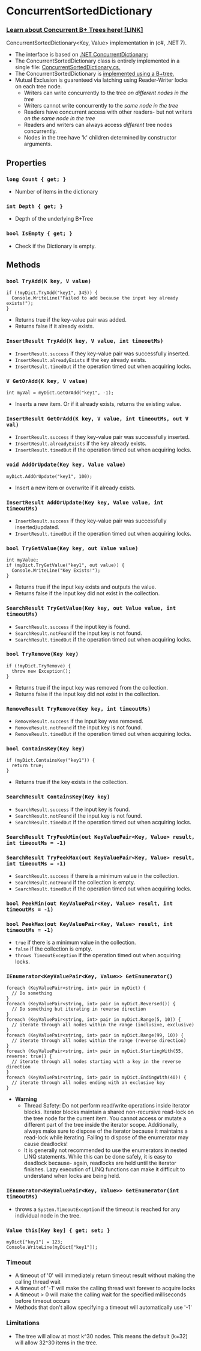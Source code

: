 # ConcurrentSortedDictionary

### [Learn about Concurrent B+ Trees here! [LINK]](https://medium.com/@mkrebser/concurrent-b-trees-concurrentsorteddictionary-c-net-f7c1c2a84141)


ConcurrentSortedDictionary<Key, Value> implementation in (c#, .NET 7).

- The interface is based on [.NET ConcurrentDictionary:](https://learn.microsoft.com/en-us/dotnet/api/system.collections.concurrent.concurrentdictionary-2?view=net-7.0)
- The ConcurrentSortedDictionary class is entirely implemented in a single file: [ConcurrentSortedDictionary.cs.](https://github.com/mkrebser/ConcurrentSortedDictionary/blob/master/ConcurrentSortedDictionary.cs)
- The ConcurrentSortedDictionary is [implemented using a B+tree.](https://en.wikipedia.org/wiki/B%2B_tree#)
- Mutual Exclusion is guarenteed via latching using Reader-Writer locks on each tree node.
  - Writers can write concurrently to the tree *on different nodes in the tree*
  - Writers cannot write concurrently to the *same node in the tree*
  - Readers have concurrent access with other readers- but not writers *on the same node in the tree*
  - Readers and writers can always access *different* tree nodes concurrently.
  - Nodes in the tree have 'k' children determined by constructor arguments.

## Properties
### `long Count { get; }`
 - Number of items in the dictionary
### `int Depth { get; }`
 - Depth of the underlying B+Tree
### `bool IsEmpty { get; }`
- Check if the Dictionary is empty.

## Methods
### `bool TryAdd(K key, V value)`
```
if (!myDict.TryAdd("key1", 345)) {
  Console.WriteLine("Failed to add because the input key already exists!");
}
```
- Returns true if the key-value pair was added.
- Returns false if it already exists.
### `InsertResult TryAdd(K key, V value, int timeoutMs)`
 - `InsertResult.success` if they key-value pair was successfully inserted.
 - `InsertResult.alreadyExists` if the key already exists.
 - `InsertResult.timedOut` if the operation timed out when acquiring locks.
### `V GetOrAdd(K key, V value)`
```
int myVal = myDict.GetOrAdd("key1", -1);
```
- Inserts a new item. Or if it already exists, returns the existing value.
### `InsertResult GetOrAdd(K key, V value, int timeoutMs, out V val)`
 - `InsertResult.success` if they key-value pair was successfully inserted.
 - `InsertResult.alreadyExists` if the key already exists.
 - `InsertResult.timedOut` if the operation timed out when acquiring locks.
### `void AddOrUpdate(Key key, Value value)`
```
myDict.AddOrUpdate("key1", 100);
```
- Insert a new item or overwrite if it already exists.
### `InsertResult AddOrUpdate(Key key, Value value, int timeoutMs)`
 - `InsertResult.success` if they key-value pair was successfully inserted/updated.
 - `InsertResult.timedOut` if the operation timed out when acquiring locks.
### `bool TryGetValue(Key key, out Value value)`
```
int myValue;
if (myDict.TryGetValue("key1", out value)) {
  Console.WriteLine("Key Exists!");
}
```
- Returns true if the input key exists and outputs the value.
- Returns false if the input key did not exist in the collection.
### `SearchResult TryGetValue(Key key, out Value value, int timeoutMs)`
- `SearchResult.success` if the input key is found.
- `SearchResult.notFound` if the input key is not found.
- `SearchResult.timedOut`  if the operation timed out when acquiring locks.
### `bool TryRemove(Key key) `
```
if (!myDict.TryRemove) {
  throw new Exception();
}
```
- Returns true if the input key was removed from the collection.
- Returns false if the input key did not exist in the collection.
### `RemoveResult TryRemove(Key key, int timeoutMs) `
- `RemoveResult.success` if the input key was removed.
- `RemoveResult.notFound` if the input key is not found.
- `RemoveResult.timedOut`  if the operation timed out when acquiring locks.
### `bool ContainsKey(Key key)`
```
if (myDict.ContainsKey("key1")) {
  return true;
}
```
- Returns true if the key exists in the collection.
### `SearchResult ContainsKey(Key key)`
- `SearchResult.success` if the input key is found.
- `SearchResult.notFound` if the input key is not found.
- `SearchResult.timedOut`  if the operation timed out when acquiring locks.
### `SearchResult TryPeekMin(out KeyValuePair<Key, Value> result, int timeoutMs = -1)`
### `SearchResult TryPeekMax(out KeyValuePair<Key, Value> result, int timeoutMs = -1)`
- `SearchResult.success` if there is a minimum value in the collection.
- `SearchResult.notFound` if the collection is empty.
- `SearchResult.timedOut`  if the operation timed out when acquiring locks.
### `bool PeekMin(out KeyValuePair<Key, Value> result, int timeoutMs = -1)`
### `bool PeekMax(out KeyValuePair<Key, Value> result, int timeoutMs = -1)`
- `true` if there is a minimum value in the collection.
- `false` if the collection is empty.
- `throws TimeoutException`  if the operation timed out when acquiring locks.
### `IEnumerator<KeyValuePair<Key, Value>> GetEnumerator()`
```
foreach (KeyValuePair<string, int> pair in myDict) {
  // Do something
}
foreach (KeyValuePair<string, int> pair in myDict.Reversed()) {
  // Do something but iterating in reverse direction
}
foreach (KeyValuePair<string, int> pair in myDict.Range(5, 10)) {
  // iterate through all nodes within the range (inclusive, exclusive)
}
foreach (KeyValuePair<string, int> pair in myDict.Range(99, 10)) {
  // iterate through all nodes within the range (reverse direction)
}
foreach (KeyValuePair<string, int> pair in myDict.StartingWith(55, reverse: true)) {
  // iterate through all nodes starting with a key in the reverse direction
}
foreach (KeyValuePair<string, int> pair in myDict.EndingWith(40)) {
  // iterate through all nodes ending with an exclusive key
}
```
 - **Warning** 
   - Thread Safety: Do not perform read/write operations inside iterator blocks. Iterator blocks maintain a shared non-recursive read-lock on the tree node for the current item. You cannot access or mutate a different part of the tree inside the iterator scope. Additionally, always make sure to dispose of the iterator
   because it maintains a read-lock while iterating. Failing to dispose of the enumerator may cause deadlocks!
   - It is generally not recommended to use the enumerators in nested LINQ statements. While this can be done safely, it is easy to deadlock because- again, readlocks are held until the iterator finishes. Lazy execution of LINQ functions can make it difficult to understand when locks are being held.
### `IEnumerator<KeyValuePair<Key, Value>> GetEnumerator(int timeoutMs)`
- throws a `System.TimeoutException` if the timeout is reached for any individual node in the tree.
### `Value this[Key key] { get; set; }`
```
myDict["key1"] = 123;
Console.WriteLine(myDict["key1"]);
```

### Timeout
 - A timeout of '0' will immediately return timeout result without making the calling thread wait
 - A timeout of '-1' will make the calling thread wait forever to acquire locks
 - A timeout > 0 will make the calling wait for the specified milliseconds before timeout occurs
 - Methods that don't allow specifying a timeout will automatically use '-1'

### Limitations
 - The tree will allow at most k^30 nodes. This means the default (k=32) will allow 32^30 items in the tree.
